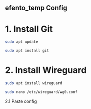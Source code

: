 ## efento_temp Config

# 1. Install Git
```bash
sudo apt update
```
```bash
sudo apt install git
```

# 2. Install Wireguard

```bash
sudo apt install wireguard
```
```bash
sudo nano /etc/wireguard/wg0.conf
```
2.1 Paste config
